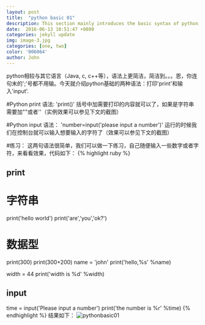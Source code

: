 ```yaml
---
layout: post
title:  "python basic 01"
description: This section mainly introduces the basic syntax of python, note 01 include print and input . 
date:  2016-06-13 10:51:47 +0800
categories: jekyll update
img: image-3.jpg
categories: [one, two]
color: '006064'
author: John
---
```


python相较与其它语言（Java, c, c++等），语法上更简洁，简洁到。。。恩，你连句末的';'号都不用输。今天就介绍python基础的两种语法：打印'print'和输入'input'.

#Python print 语法:
'print()'
括号中加需要打印的内容就可以了，如果是字符串需要加""或者''（实例效果可以参见下文的截图）

#Python input 语法：
'number=input('please input a number')'
运行的时候我们在控制台就可以输入想要输入的字符了（效果可以参见下文的截图）

#练习：
这两句语法很简单，我们可以做一下练习，自己随便输入一些数字或者字符，来看看效果，代码如下：
{% highlight ruby %}
## print
# 字符串
print('hello world')
print('are','you','ok?')

# 数据型
print(300)
print(300+200)
name = 'john'
print('hello,%s' %name)

width = 44
print('width is %d' %width)

## input
time = input('Please input a number')
print('the number is %r' %time)
{% endhighlight %}
结果如下：
![pythonbasic01]({{site.baseurl}}/images/python_basic_001.png)

[jekyll-docs]: http://jekyllrb.com/docs/home
[jekyll-gh]:   https://github.com/jekyll/jekyll
[jekyll-talk]: https://talk.jekyllrb.com/
